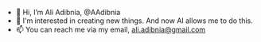 - 👋 Hi, I’m Ali Adibnia, @AAdibnia
- 👀 I'm interested in creating new things. And now AI allows me to do this.
- 📫 You can reach me via my email, ali.adibnia@gmail.com

<!---
AAdibnia/AAdibnia is a ✨ special ✨ repository because its `README.md` (this file) appears on your GitHub profile.
You can click the Preview link to take a look at your changes.
--->
